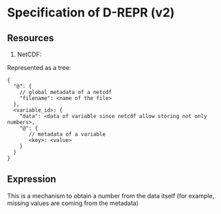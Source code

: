 # Specification of D-REPR (v2)

## Resources

1. NetCDF:

Represented as a tree:

```
{
  "@": {
    // global metadata of a netcdf 
    "filename": <name of the file> 
  },
  <variable_id>: {
    "data": <data of variable since netcdf allow storing not only numbers>,
    "@": {
       // metadata of a variable
       <key>: <value>
    }   
  }
}
```

## Expression

This is a mechanism to obtain a number from the data itself (for example, missing values are coming from the metadata)
 